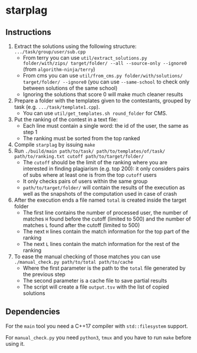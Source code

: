 # starplag

## Instructions

1. Extract the solutions using the following structure: `.../task/group/user/sub.cpp`
    - From terry you can use `util/extract_solutions.py folder/with/zips/ target/folder/ --all --source-only --ignore0` (from `algorithm-ninja/terry`)
    - From cms you can use `util/from_cms.py folder/with/solutions/ target/folder/ --ignore0` (you can use `--same-school` to check only between solutions of the same school)
    - Ignoring the solutions that score 0 will make much cleaner results
2. Prepare a folder with the templates given to the contestants, grouped by task (e.g. `.../task/template1.cpp`).
    - You can use `util/get_templates.sh round_folder` for CMS.
3. Put the ranking of the contest in a text file:
    - Each line must contain a single word: the id of the user, the same as step 1
    - The ranking must be sorted from the top ranked
4. Compile `starplag` by issuing `make`
5. Run `./build/main path/to/task/ path/to/templates/of/task/ path/to/ranking.txt cutoff path/to/target/folder/`
    - The `cutoff` should be the limit of the ranking where you are interested in finding plagiarism (e.g. top 200): it only considers pairs of subs where at least one is from the top `cutoff` users
    - It only checks pairs of users within the same group
    - `path/to/target/folder/` will contain the results of the execution as well as the snapshots of the computation used in case of crash
6. After the execution ends a file named `total` is created inside the target folder
    - The first line contains the number of processed user, the number of matches `H` found before the cutoff (limited to 500) and the number of matches `L` found after the cutoff (limited to 500)
    - The next `H` lines contain the match information for the top part of the ranking
    - The next `L` lines contain the match information for the rest of the ranking
7. To ease the manual checking of those matches you can use `./manual_check.py path/to/total path/to/cache`
    - Where the first parameter is the path to the `total` file generated by the previous step
    - The second parameter is a cache file to save partial results
    - The script will create a file `output.tsv` with the list of copied solutions

## Dependencies

For the `main` tool you need a C++17 compiler with `std::filesystem` support.

For `manual_check.py` you need `python3`, `tmux` and you have to run `make` before using it.
